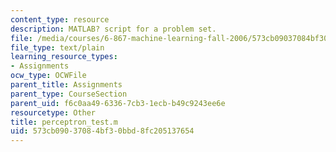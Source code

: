 ```yaml
---
content_type: resource
description: MATLAB? script for a problem set.
file: /media/courses/6-867-machine-learning-fall-2006/573cb09037084bf30bbd8fc205137654_perceptron_test.m
file_type: text/plain
learning_resource_types:
- Assignments
ocw_type: OCWFile
parent_title: Assignments
parent_type: CourseSection
parent_uid: f6c0aa49-6336-7cb3-1ecb-b49c9243ee6e
resourcetype: Other
title: perceptron_test.m
uid: 573cb090-3708-4bf3-0bbd-8fc205137654
---
```


